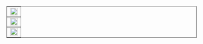 <!--
**jesspig/jesspig** is a ✨ _special_ ✨ repository because its `README.md` (this file) appears on your GitHub profile.

Here are some ideas to get you started:

- 🔭 I’m currently working on ...
- 🌱 I’m currently learning ...
- 👯 I’m looking to collaborate on ...
- 🤔 I’m looking for help with ...
- 💬 Ask me about ...
- 📫 How to reach me: ...
- 😄 Pronouns: ...
- ⚡ Fun fact: ...
-->
<!--
![](https://github-readme-stats.vercel.app/api?username=jesspig&show_icons=true&theme=dracula&locale=cn&count_private=true&line_height=40) ![](https://github-readme-stats.vercel.app/api/top-langs/?username=jesspig&theme=dracula)
-->

<!-- 欢迎来到我的 GitHub 主页 👋
> Welcome to my GitHub page 👋 -->

<table border="1">
  <tr><td align="center"><img width="100%" src="https://profile-counter.glitch.me/jesspig/count.svg"/></td></tr>
  <tr><td align="center"><img width="100%" src="https://metrics.lecoq.io/jesspig"/></td></tr>
  <tr><td align="center"><img width="100%" src="https://github-readme-activity-graph.cyclic.app/graph?username=jesspig&theme=github-compact"/></td></tr>
</table>
